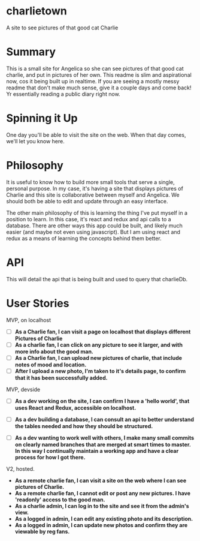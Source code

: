 # charlietown
A site to see pictures of that good cat Charlie

# Summary
This is a small site for Angelica so she can see pictures of that good cat charlie, and put in pictures of her own.  This readme is slim and aspirational now, cos it being built up in realtime.  If you are seeing a mostly messy readme that don't make much sense, give it a couple days and come back!  Yr essentially reading a public diary right now.

# Spinning it Up
One day you'll be able to visit the site on the web.  When that day comes, we'll let you know here.

# Philosophy

It is useful to know how to build more small tools that serve a single, personal purpose.  In my case, it's having a site that displays pictures of Charlie and this site is collaborative between myself and Angelica.  We should both be able to edit and update through an easy interface.

The other main philosophy of this is learning the thing I've put myself in a position to learn.  In this case, it's react and redux and api calls to a database.   There are other ways this app could be built, and likely much easier (and maybe not even using javascript).  But I am using react and redux as a means of learning the concepts behind them better.


# API
This will detail the api that is being built and used to query that charlieDb.

# User Stories

MVP, on localhost
* [ ] **As a Charlie fan, I can visit a page on localhost  that displays different Pictures of Charlie**
* [ ]  **As a charlie fan, I can click on any picture to see it larger, and with more info about the good man.**
* [ ] **As a Charlie fan, I can upload new pictures of charlie, that include notes of mood and location.**
* [ ] **After I upload a new photo, I'm taken to it's details page, to confirm that it has been successfully added.**

MVP, devside

* [ ] **As a dev working on the site,  I can confirm I have a 'hello world', that uses React and Redux, accessible on localhost.**
* [ ] **As a dev building a database, I can consult an api to better understand the tables needed and how they should be structured.**
* [ ] **As a dev wanting to work well with others, I make many small commits on clearly named branches that are merged at smart times to master.  In this way I continually maintain a working app and have a clear process for how I got there.**


V2, hosted.

* **As a remote charlie fan, I can visit a site on the web where I can see pictures of Charlie.**
* **As a remote charlie fan, I cannot edit or post any new pictures.  I have 'readonly' access to the good man.**
* **As a charlie admin, I can log in to the site and see it from the admin's view.**
* **As a logged in admin, I can edit any existing photo and its description.**
* **As a logged in admin, I can update new photos and confirm they are viewable by reg fans.**

